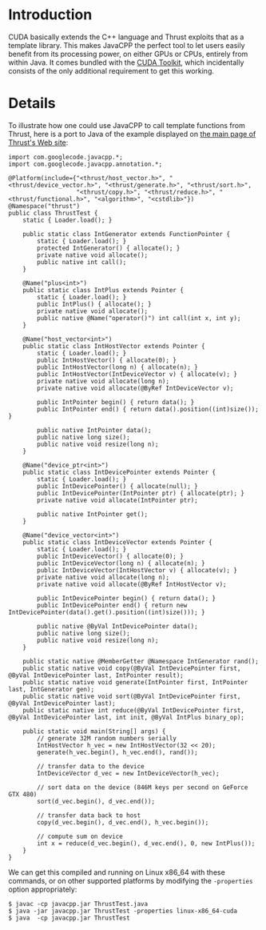 # Introduction #

CUDA basically extends the C++ language and Thrust exploits that as a template library. This makes JavaCPP the perfect tool to let users easily benefit from its processing power, on either GPUs or CPUs, entirely from within Java. It comes bundled with the [CUDA Toolkit](http://developer.nvidia.com/cuda/cuda-toolkit), which incidentally consists of the only additional requirement to get this working.

# Details #

To illustrate how one could use JavaCPP to call template functions from Thrust, here is a port to Java of the example displayed on [the main page of Thrust's Web site](http://thrust.github.com/):

```
import com.googlecode.javacpp.*;
import com.googlecode.javacpp.annotation.*;

@Platform(include={"<thrust/host_vector.h>", "<thrust/device_vector.h>", "<thrust/generate.h>", "<thrust/sort.h>",
                   "<thrust/copy.h>", "<thrust/reduce.h>", "<thrust/functional.h>", "<algorithm>", "<cstdlib>"})
@Namespace("thrust")
public class ThrustTest {
    static { Loader.load(); }

    public static class IntGenerator extends FunctionPointer {
        static { Loader.load(); }
        protected IntGenerator() { allocate(); }
        private native void allocate();
        public native int call();
    }

    @Name("plus<int>")
    public static class IntPlus extends Pointer {
        static { Loader.load(); }
        public IntPlus() { allocate(); }
        private native void allocate();
        public native @Name("operator()") int call(int x, int y);
    }

    @Name("host_vector<int>")
    public static class IntHostVector extends Pointer {
        static { Loader.load(); }
        public IntHostVector() { allocate(0); }
        public IntHostVector(long n) { allocate(n); }
        public IntHostVector(IntDeviceVector v) { allocate(v); }
        private native void allocate(long n);
        private native void allocate(@ByRef IntDeviceVector v);

        public IntPointer begin() { return data(); }
        public IntPointer end() { return data().position((int)size()); }

        public native IntPointer data();
        public native long size();
        public native void resize(long n);
    }

    @Name("device_ptr<int>")
    public static class IntDevicePointer extends Pointer {
        static { Loader.load(); }
        public IntDevicePointer() { allocate(null); }
        public IntDevicePointer(IntPointer ptr) { allocate(ptr); }
        private native void allocate(IntPointer ptr);

        public native IntPointer get();
    }

    @Name("device_vector<int>")
    public static class IntDeviceVector extends Pointer {
        static { Loader.load(); }
        public IntDeviceVector() { allocate(0); }
        public IntDeviceVector(long n) { allocate(n); }
        public IntDeviceVector(IntHostVector v) { allocate(v); }
        private native void allocate(long n);
        private native void allocate(@ByRef IntHostVector v);

        public IntDevicePointer begin() { return data(); }
        public IntDevicePointer end() { return new IntDevicePointer(data().get().position((int)size())); }

        public native @ByVal IntDevicePointer data();
        public native long size();
        public native void resize(long n);
    }

    public static native @MemberGetter @Namespace IntGenerator rand();
    public static native void copy(@ByVal IntDevicePointer first, @ByVal IntDevicePointer last, IntPointer result);
    public static native void generate(IntPointer first, IntPointer last, IntGenerator gen);
    public static native void sort(@ByVal IntDevicePointer first, @ByVal IntDevicePointer last);
    public static native int reduce(@ByVal IntDevicePointer first, @ByVal IntDevicePointer last, int init, @ByVal IntPlus binary_op);

    public static void main(String[] args) {
        // generate 32M random numbers serially
        IntHostVector h_vec = new IntHostVector(32 << 20);
        generate(h_vec.begin(), h_vec.end(), rand());

        // transfer data to the device
        IntDeviceVector d_vec = new IntDeviceVector(h_vec);

        // sort data on the device (846M keys per second on GeForce GTX 480)
        sort(d_vec.begin(), d_vec.end());

        // transfer data back to host
        copy(d_vec.begin(), d_vec.end(), h_vec.begin());

        // compute sum on device
        int x = reduce(d_vec.begin(), d_vec.end(), 0, new IntPlus());
    }
}
```

We can get this compiled and running on Linux x86\_64 with these commands, or on other supported platforms by modifying the `-properties` option appropriately:

```
$ javac -cp javacpp.jar ThrustTest.java
$ java -jar javacpp.jar ThrustTest -properties linux-x86_64-cuda
$ java  -cp javacpp.jar ThrustTest
```